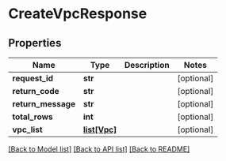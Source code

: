 # CreateVpcResponse

## Properties
Name | Type | Description | Notes
------------ | ------------- | ------------- | -------------
**request_id** | **str** |  | [optional] 
**return_code** | **str** |  | [optional] 
**return_message** | **str** |  | [optional] 
**total_rows** | **int** |  | [optional] 
**vpc_list** | [**list[Vpc]**](Vpc.md) |  | [optional] 

[[Back to Model list]](../README.md#documentation-for-models) [[Back to API list]](../README.md#documentation-for-api-endpoints) [[Back to README]](../README.md)


